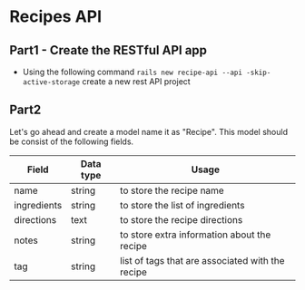 # Recipes API

## Part1 - Create the RESTful API app 
- Using the following command `rails new recipe-api --api -skip-active-storage` create a new rest API project

## Part2

Let's go ahead and create a model name it as "Recipe". This model should be consist of the following fields.
 
|Field  | Data type | Usage
|--|--|--|
|  name | string | to store the recipe name |
|  ingredients | string | to store the list of ingredients |
|  directions | text | to store the recipe directions |
|  notes | string | to store extra information about the recipe | 
|  tag | string | list of tags that are associated with the recipe | 
